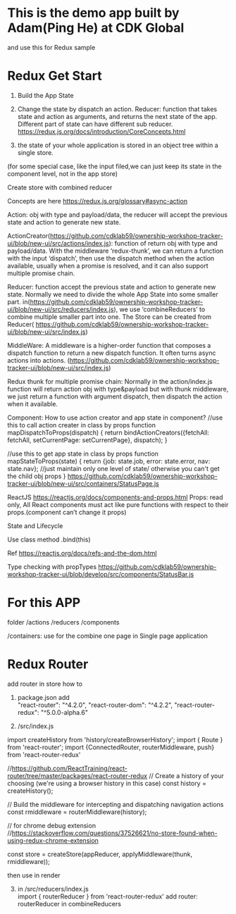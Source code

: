 # This is the demo app built by Adam(Ping He) at CDK Global
and use this for Redux sample

# Redux Get Start

1. Build the App State
2. Change the state by dispatch an action. Reducer: function that takes state and action as arguments, and returns the next state of the app. Different part of state can have different sub reducer. https://redux.js.org/docs/introduction/CoreConcepts.html

3. the state of your whole application is stored in an object tree within a single store.

(for some special case, like the input filed,we can just keep its state in the component level, not in the app store)

Create store with combined reducer

Concepts are here https://redux.js.org/glossary#async-action

Action: obj with type and payload/data, the reducer will accept the previous state and action to generate new state.

ActionCreator(https://github.com/cdklab59/ownership-workshop-tracker-ui/blob/new-ui/src/actions/index.js):  function  of return obj with type and payload/data. With the middleware ‘redux-thunk’, we can return a function with the input ‘dispatch’, then use the dispatch method when the action available, usually when a promise is resolved, and it can also support multiple promise chain.


Reducer: function accept the previous state and action to generate new state. Normally we need to divide the whole App State into some smaller part.
in(https://github.com/cdklab59/ownership-workshop-tracker-ui/blob/new-ui/src/reducers/index.js), we use ‘combineReducers’ to combine multiple smaller part into one.
The Store can be created from Reducer( https://github.com/cdklab59/ownership-workshop-tracker-ui/blob/new-ui/src/index.js)


MiddleWare: A middleware is a higher-order function that composes a dispatch function to return a new dispatch function. It often turns async actions into actions. (https://github.com/cdklab59/ownership-workshop-tracker-ui/blob/new-ui/src/index.js)

Redux thunk for multiple promise chain:
Normally in the action/index.js function will return action obj with type&payload
but with thunk middleware, we just return a function with argument dispatch,
then dispatch the action when it available.


Component: How to use action creator and app state in component?
//use this to call action creater in class by props
	function mapDispatchToProps(dispatch) {
	    return bindActionCreators({fetchAll: fetchAll, setCurrentPage: setCurrentPage}, dispatch);
	}


//use this to get app state in class by props
	function mapStateToProps(state) {
	    return {job: state.job, error: state.error, nav: state.nav}; //just maintain only one level of state/ otherwise you can't get the child obj props
	}
https://github.com/cdklab59/ownership-workshop-tracker-ui/blob/new-ui/src/containers/StatusPage.js




ReactJS https://reactjs.org/docs/components-and-props.html
Props: read only, All React components must act like pure functions with respect to their props.(component
 can’t change it props)

State and Lifecycle

Use class method .bind(this)

Ref https://reactjs.org/docs/refs-and-the-dom.html

Type checking with propTypes https://github.com/cdklab59/ownership-workshop-tracker-ui/blob/develop/src/components/StatusBar.js


# For this APP
folder /actions /reducers /components

/containers: use for the combine one page in Single page application


# Redux Router
add router in store
how to
1. package.json
 add     
"react-router": "^4.2.0",
"react-router-dom": "^4.2.2",
"react-router-redux": "^5.0.0-alpha.6"


2. /src/index.js

import createHistory from 'history/createBrowserHistory';
import { Route } from 'react-router';
import {ConnectedRouter, routerMiddleware, push} from 'react-router-redux'

//https://github.com/ReactTraining/react-router/tree/master/packages/react-router-redux
// Create a history of your choosing (we're using a browser history in this case)
const history = createHistory();

// Build the middleware for intercepting and dispatching navigation actions
const rmiddleware = routerMiddleware(history);

// for chrome debug extension
//https://stackoverflow.com/questions/37526621/no-store-found-when-using-redux-chrome-extension

const store = createStore(appReducer, applyMiddleware(thunk, rmiddleware));

then use in render
       <ConnectedRouter history={history}>
            <div>
                <Route exact={true} path="/abc" component={StatusPage} />
            </div>
        </ConnectedRouter>
        
        
3. in /src/reducers/index.js  
import { routerReducer } from 'react-router-redux'
add router: routerReducer in combineReducers
